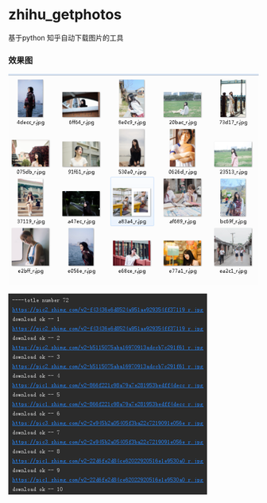 # zhihu_getphotos
基于python 知乎自动下载图片的工具

### 效果图
![github](https://github.com/jiaxu1234/zhihu_getphotos/blob/master/image/1.png "github")

![github](https://github.com/jiaxu1234/zhihu_getphotos/blob/master/image/2.png "github")
